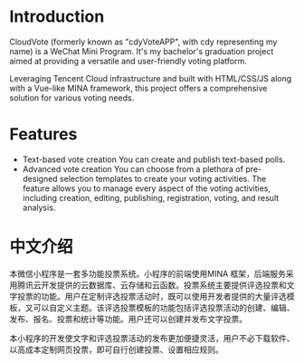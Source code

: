 # Introduction
CloudVote (formerly known as "cdyVoteAPP", with cdy representing my name) is a WeChat Mini Program. It's my bachelor's graduation project aimed at providing a versatile and user-friendly voting platform. 

Leveraging Tencent Cloud infrastructure and built with HTML/CSS/JS along with a Vue-like MINA framework, this project offers a comprehensive solution for various voting needs. 

# Features
- Text-based vote creation
  You can create and publish text-based polls.
- Advanced vote creation
  You can choose from a plethora of pre-designed selection templates to create your voting activities. The feature allows you to manage every aspect of the voting activities, including creation, editing, publishing, registration, voting, and result analysis. 

# 中文介绍
本微信小程序是一套多功能投票系统。小程序的前端使用MINA 框架，后端服务采用腾讯云开发提供的云数据库、云存储和云函数。投票系统主要提供评选投票和文字投票的功能。用户在定制评选投票活动时，既可以使用开发者提供的大量评选模板，又可以自定义主题。该评选投票模板的功能包括评选投票活动的创建、编辑、发布、报名、投票和统计等功能。用户还可以创建并发布文字投票。

本小程序的开发使文字和评选投票活动的发布更加便捷灵活，用户不必下载软件、以高成本定制网页投票，即可自行创建投票、设置相应规则。
